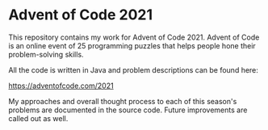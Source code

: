 # Advent of Code 2021

This repository contains my work for Advent of Code 2021. Advent of Code is an online event of 25 programming puzzles that helps people hone their problem-solving skills.

All the code is written in Java and problem descriptions can be found here:

https://adventofcode.com/2021

My approaches and overall thought process to each of this season's problems are documented in the source code. Future improvements are called out as well.
